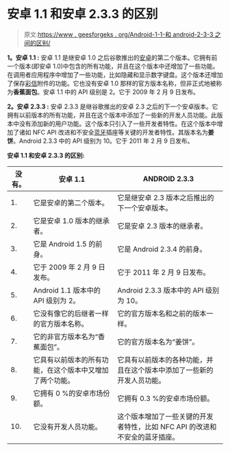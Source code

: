 # 安卓 1.1 和安卓 2.3.3 的区别

> 原文:[https://www . geesforgeks . org/Android-1-1-和 android-2-3-3 之间的区别/](https://www.geeksforgeeks.org/difference-between-android-1-1-and-android-2-3-3/)

**1。安卓 1.1 :**
安卓 1.1 是继安卓 1.0 之后谷歌推出的[安卓](https://www.geeksforgeeks.org/introduction-to-android-development/)的第二个版本。它拥有前一个版本(即安卓 1.0)中包含的所有功能，并且在这个版本中还增加了一些功能。在调用者应用程序中增加了一些功能，比如隐藏和显示数字键盘。这个版本还增加了保存[彩信](https://www.geeksforgeeks.org/what-is-mmsmultimedia-messaging-service/)附件的功能。它也没有安卓 1.0 那样的官方版本名称，但非正式地被称为**香蕉面包**。安卓 1.1 中的 API 级别是 2。它于 2009 年 2 月 9 日发布。

**2。安卓 2.3.3 :**
安卓 2.3.3 是继谷歌推出的安卓 2.3 之后的下一个安卓版本。它拥有以前版本的所有功能，并且在这个版本中添加了一些新的开发人员功能。此版本中没有添加新的用户功能。这个版本只引入了一些开发者特性。在这个版本中增加了诸如 NFC API 改进和不安全[蓝牙](https://www.geeksforgeeks.org/bluetooth/)插座等关键的开发者特性。其版本名为**姜饼**。Android 2.3.3 中的 API 级别为 10。它于 2011 年 2 月 9 日发布。

**安卓 1.1 和安卓 2.3.3 的区别:**

<center>

| 没有。 | 安卓 1.1 | ANDROID 2.3.3 |
| --- | --- | --- |
| 1. | 它是安卓的第二个版本。 | 它是继安卓 2.3 版本之后推出的下一个安卓版本。 |
| 2. | 它是安卓 1.0 版本的继承者。 | 它是安卓 2.3 版本的继承者。 |
| 3. | 它是 Android 1.5 的前身。 | 它是 Android 2.3.4 的前身。 |
| 4. | 它于 2009 年 2 月 9 日发布。 | 它于 2011 年 2 月 9 日发布。 |
| 5. | Android 1.1 版本中的 API 级别为 2。 | Android 2.3.3 版本中的 API 级别为 10。 |
| 6. | 它没有像它的后继者一样的官方版本名称。 | 它的官方版本名和之前的版本一样。 |
| 7. | 它的非官方版本名为“香蕉面包”。 | 它的官方版本名为“姜饼”。 |
| 8. | 它具有以前版本的所有功能，在这个版本中又增加了两个功能。 | 它具有以前版本的各种功能，并且在这个版本中添加了一些新的开发人员功能。 |
| 9. | 它拥有 0 %的安卓市场份额。 | 它拥有 0.3 %的安卓市场份额。 |
| 10. | 它没有开发人员功能。 | 这个版本增加了一些关键的开发者特性，比如 NFC API 的改进和不安全的蓝牙插座。 |

</center>